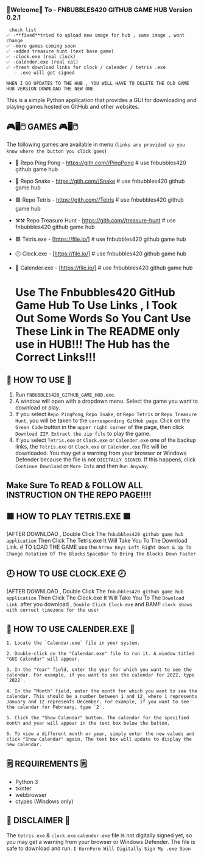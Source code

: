 ### 👋Welcome👋 To - FNBUBBLES420 GITHUB GAME HUB Version 0.2.1
     check list
    ✅ -**fixed**tried to upload new image for hub , same image , wont change 
    ✅ -more games coming soon 
    ✅ -added treasure hunt (text base game)
    ✅ -clock.exe (real clock)
    ✅ -calender.exe (real cal)
    ✅ -fresh download links for clock / calender / tetris .exe
       - .exe will get signed
     

`WHEN I DO UPDATES TO THE HUB , YOU WILL HAVE TO DELETE THE OLD GAME HUB VERSION DOWNLOAD THE NEW ONE`
               
This is a simple Python application that provides a GUI for downloading and playing games hosted on GitHub and other websites.


## 🎮🖥️🖱️ GAMES 🎮🖥️🖱️

The following games are available in menu (`links are provided so you know where the button you click goes`)

- 🏓 Repo Ping Pong - https://gith.com//PingPong # use fnbubbles420 github game hub
- 🐍 Repo Snake - https://gith.com//Snake # use fnbubbles420 github game hub
- 🟩 Repo Tetris - https://gith.com//Tetris # use fnbubbles420 github game hub
- ⚒⚒ Repo Treasure Hunt - https://gith.com//treasure-hunt # use fnbubbles420 github game hub
- 🟩 Tetris.exe - [https://file.io/] # use fnbubbles420 github game hub
- 🕗 Clock.exe - [https://file.io/] # use fnbubbles420 github game hub
- 📅 Calender.exe - [https://file.io/] # use fnbubbles420 github game hub

  # Use The Fnbubbles420 GitHub Game Hub To Use Links , I Took Out Some Words So You Cant Use These Link in The README only use in HUB!!! The Hub has the Correct Links!!!


## 🧰 HOW TO USE 🧰

1. Run `FNBUBBLES420_GITHUB_GAME_HUB.exe`.
2. A window will open with a dropdown menu. Select the game you want to download or play.
3. If you select `Repo PingPong`, `Repo Snake`, or `Repo Tetris` or `Repo Treasure Hunt`, you will be taken to the `corresponding GitHub page`. Click on the `Green Code` button in the `upper right corner` of the page, then click `Download ZIP`. `Extract the zip file` to play the game.
4. If you select `Tetris.exe` or `Clock.exe` or `Calender.exe` one of the backup links, the `Tetris.exe` or `Clock.exe` or `Calender.exe` file will be downloaded. You may get a warning from your browser or Windows Defender because the file is not `DIGITALLY SIGNED`. If this happens, click `Continue Download` or `More Info` and then `Run Anyway`.
  ## Make Sure To READ & FOLLOW ALL INSTRUCTION ON THE REPO PAGE!!!!

## 🟩 HOW TO PLAY TETRIS.EXE 🟩
 (AFTER DOWNLOAD , Double Click The `fnbubbles420 github game hub application` 
   Then Click The Tetris.exe It Will Take You To The Download Link.
    # TO LOAD THE GAME
   use the `Arrow Keys Left Right Down & Up To Change Rotation Of The Blocks`
                   `SpaceBar To Bring The Blocks Down Faster`


## 🕗 HOW TO USE CLOCK.EXE 🕗
  (AFTER DOWNLOAD , Double Click The `fnbubbles420 github game hub application` 
     Then Click The Clock.exe It Will Take You To The `Download Link`. 
       after you download , `Double Click Clock.exe` and BAM!! `clock shows with correct timezone for the user`

  
## 📅 HOW TO USE CALENDER.EXE 📅

    1. Locate the `Calendar.exe` file in your system. 

    2. Double-click on the "Calendar.exe" file to run it. A window titled "GUI Calendar" will appear.

    3. In the "Year" field, enter the year for which you want to see the calendar. For example, if you want to see the calendar for 2022, type `2022`.

    4. In the "Month" field, enter the month for which you want to see the calendar. This should be a number between 1 and 12, where 1 represents January and 12 represents December. For example, if you want to see the calendar for February, type `2`.

    5. Click the "Show Calendar" button. The calendar for the specified month and year will appear in the text box below the button.

    6. To view a different month or year, simply enter the new values and click "Show Calendar" again. The text box will update to display the new calendar.


## 🗒️ REQUIREMENTS 🗒️

- Python 3
- tkinter
- webbrowser
- ctypes (Windows only)


## 📜 DISCLAIMER 📜

The `tetris.exe` & `clock.exe` `calender.exe` file is not digitally signed yet, so you may get a warning from your browser or Windows Defender. The file is safe to download and run.
                                                         `I KernFerm Will Digitally Sign My .exe Soon`
